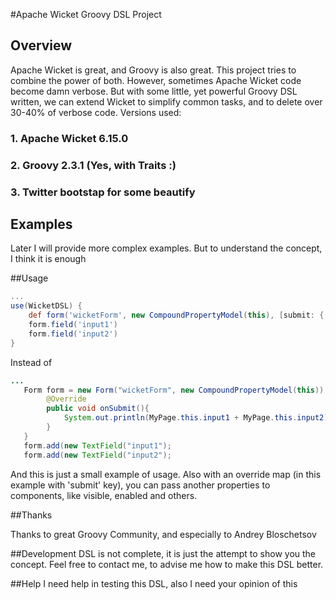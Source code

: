 #Apache Wicket Groovy DSL Project

## Overview
Apache Wicket is great, and Groovy is also great. This project tries to combine the power of both. However, sometimes Apache Wicket code become damn verbose.
But with some little, yet powerful Groovy DSL written, we can extend Wicket to simplify common tasks, and to delete over 30-40% of verbose code.
Versions used:
### 1. Apache Wicket 6.15.0
### 2. Groovy 2.3.1 (Yes, with Traits :)
### 3. Twitter bootstap for some beautify

## Examples

Later I will provide more complex examples. But to understand the concept, I think it is enough

##Usage
```groovy
...
use(WicketDSL) {
    def form('wicketForm', new CompoundPropertyModel(this), [submit: { println this.input1 + this.input2 } ])
    form.field('input1')
    form.field('input2')
}
```
Instead of
```java
...
   Form form = new Form("wicketForm", new CompoundPropertyModel(this)) {
        @Override
        public void onSubmit(){
            System.out.println(MyPage.this.input1 + MyPage.this.input2);
        }
   }
   form.add(new TextField("input1");
   form.add(new TextField("input2");
```

And this is just a small example of usage. Also with an override map (in this example with 'submit' key), you can pass another properties to components, like
visible, enabled and others.

##Thanks

Thanks to great Groovy Community, and especially to Andrey Bloschetsov

##Development
DSL is not complete, it is just the attempt to show you the concept.
Feel free to contact me, to advise me how to make this DSL better.

##Help
I need help in testing this DSL, also I need your opinion of this